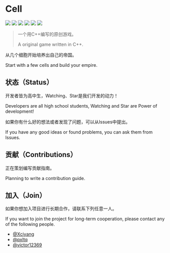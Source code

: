 # Cell

![](https://img.shields.io/github/issues/Xciyang/Cell)
![](https://img.shields.io/github/forks/Xciyang/Cell)
![](https://img.shields.io/github/stars/Xciyang/Cell)
![](https://img.shields.io/github/license/Xciyang/Cell)
![](https://img.shields.io/github/languages/top/Xciyang/Cell)
![](https://img.shields.io/github/last-commit/Xciyang/Cell)

> 一个用C++编写的原创游戏。
>
> A original game written in C++.

从几个细胞开始培养出自己的帝国。

Start with a few cells and build your empire.

## 状态（Status）

开发者皆为高中生，Watching、Star是我们开发的动力！

Developers are all high school students, Watching and Star are Power of development!

如果你有什么好的想法或者发现了问题，可以从Issues中提出。 

If you have any good ideas or found problems, you can ask them from Issues.

## 贡献（Contributions）

正在策划编写贡献指南。

Planning to write a contribution guide.

## 加入（Join）

如果你想加入项目进行长期合作，请联系下列任意一人。

If you want to join the project for long-term cooperation, please contact any of the following people.

- [@Xciyang](https://github.com/Xciyang)
- [@pxltq](https://github.com/ColorfulMist)
- [@victor12369](https://github.com/victor12369)
